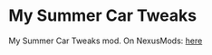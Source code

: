 # My Summer Car Tweaks
My Summer Car Tweaks mod.
On NexusMods: [here](https://www.nexusmods.com/mysummercar/mods/3248?tab=description)
